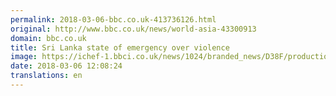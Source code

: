 ```yaml
---
permalink: 2018-03-06-bbc.co.uk-413736126.html
original: http://www.bbc.co.uk/news/world-asia-43300913
domain: bbc.co.uk
title: Sri Lanka state of emergency over violence
image: https://ichef-1.bbci.co.uk/news/1024/branded_news/D38F/production/_100295145_img-8262-2.jpg
date: 2018-03-06 12:08:24
translations: en
---
```


